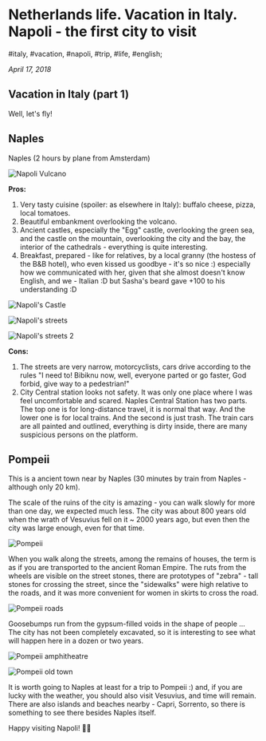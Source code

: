 # Netherlands life. Vacation in Italy. Napoli - the first city to visit

#italy, #vacation, #napoli, #trip, #life, #english;

_April 17, 2018_

## Vacation in Italy (part 1)

Well, let's fly!

## Naples

Naples (2 hours by plane from Amsterdam)

![Napoli Vulcano](/images/netherlands-life-vacation-in-italy-napoli-the-first-city-to-visit/napoli_vulcano.jpeg "Napoli Vulcano")

**Pros:**

1. Very tasty cuisine (spoiler: as elsewhere in Italy): buffalo cheese, pizza, local tomatoes.
2. Beautiful embankment overlooking the volcano.
3. Ancient castles, especially the "Egg" castle, overlooking the green sea, and the castle on the mountain, overlooking the city and the bay, the interior of the cathedrals - everything is quite interesting.
4. Breakfast, prepared - like for relatives, by a local granny (the hostess of the B&B hotel), who even kissed us goodbye - it's so nice :) especially how we communicated with her, given that she almost doesn't know English, and we - Italian :D but Sasha's beard gave +100 to his understanding :D

![Napoli's Castle](/images/netherlands-life-vacation-in-italy-napoli-the-first-city-to-visit/2.jpeg "Napoli's Castle")

![Napoli's streets](/images/netherlands-life-vacation-in-italy-napoli-the-first-city-to-visit/3.jpeg "Napoli's streets")

![Napoli's streets 2](/images/netherlands-life-vacation-in-italy-napoli-the-first-city-to-visit/4.jpeg "Napoli's streets 2")

**Cons:**

1. The streets are very narrow, motorcyclists, cars drive according to the rules "I need to! Bibiknu now, well, everyone parted or go faster, God forbid, give way to a pedestrian!" 
2. City Central station looks not safety. It was only one place where I was feel uncomfortable and scared. Naples Central Station has two parts. The top one is for long-distance travel, it is normal that way. And the lower one is for local trains. And the second is just trash. The train cars are all painted and outlined, everything is dirty inside, there are many suspicious persons on the platform.

## Pompeii

This is a ancient town near by Naples (30 minutes by train from Naples - although only 20 km).

The scale of the ruins of the city is amazing - you can walk slowly for more than one day, we expected much less. The city was about 800 years old when the wrath of Vesuvius fell on it ~ 2000 years ago, but even then the city was large enough, even for that time. 

![Pompeii](/images/netherlands-life-vacation-in-italy-napoli-the-first-city-to-visit/pompeii_1.jpeg "Pompeii")


When you walk along the streets, among the remains of houses, the term is as if you are transported to the ancient Roman Empire. The ruts from the wheels are visible on the street stones, there are prototypes of "zebra" - tall stones for crossing the street, since the "sidewalks" were high relative to the roads, and it was more convenient for women in skirts to cross the road.

![Pompeii roads](/images/netherlands-life-vacation-in-italy-napoli-the-first-city-to-visit/pompeii_2.jpeg "Pompeii roads")


Goosebumps run from the gypsum-filled voids in the shape of people ... The city has not been completely excavated, so it is interesting to see what will happen here in a dozen or two years.

![Pompeii amphitheatre](/images/netherlands-life-vacation-in-italy-napoli-the-first-city-to-visit/pompeii_3.jpeg "Pompeii amphitheatre")

![Pompeii old town](/images/netherlands-life-vacation-in-italy-napoli-the-first-city-to-visit/pompeii_4.jpeg "Pompeii old town")

It is worth going to Naples at least for a trip to Pompeii :) and, if you are lucky with the weather, you should also visit Vesuvius, and time will remain. There are also islands and beaches nearby - Capri, Sorrento, so there is something to see there besides Naples itself.

Happy visiting Napoli! ✌🏼
